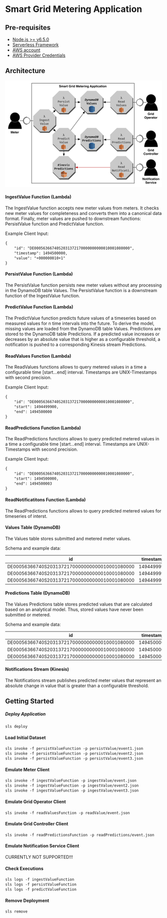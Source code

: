 # Smart Grid Metering Application

## Pre-requisites
+ [Node.js >= v6.5.0](https://nodejs.org/en/)
+ [Serverless Framework](https://serverless.com/)
+ [AWS account](https://aws.amazon.com/)
+ [AWS Provider Credentials](https://serverless.comaws )

## Architecture

![SMGA Architecture](./documentation/sgma-architecture.jpg)

#### IngestValue Function (Lambda)
The IngestValue function accepts new meter values from meters. It checks
 new meter values for completeness and converts them into a canonical
 data format. Finally, meter values are pushed to downstream functions:
 PersistValue function and PredictValue function.

Example Client Input:
```
{
    "id": "DE00056366740S2031372170000000000010001080000",
    "timestamp": 1494500000,
    "value": "+000000010+1"
}
```

#### PersistValue Function (Lambda)
The PersistValue function persists new meter values without any
processing in the DynamoDB table Values. The PersistValue function is a
downstream function of the IngestValue function.

#### PredictValue Function (Lambda)
The PredictValue function predicts future values of a timeseries based
on measured values for n time intervals into the future. To derive
the model, missing values are loaded from the DynamoDB table Values.
Predictions are stored to the DynamoDB table Predictions. If a predicted
value increases or decreases by an absolute value that is higher as a
configurable threshold, a notification is pushed to a corresponding
Kinesis stream Predictions.

#### ReadValues Function (Lambda)
The ReadValues functions allows to query metered values in a time a
configurable time [start...end] interval. Timestamps are UNIX-Timestamps
with second precision.

Example Client Input:
```
{
    "id": "DE00056366740S2031372170000000000010001080000",
    "start": 1494499900,
    "end": 1494500000
}
```

#### ReadPredictions Function (Lambda)
The ReadPredictions functions allows to query predicted metered values
in a time a configurable time [start...end] interval. Timestamps are
UNIX-Timestamps with second precision.

Example Client Input:
```
{
    "id": "DE00056366740S2031372170000000000010001080000",
    "start": 1494500000,
    "end": 1494500003
}
```

#### ReadNotificatitons Function (Lambda)
The ReadPredictions functions allows to query predicted metered values
for timeseries of interst.

#### Values Table (DynamoDB)

The Values table stores submitted and metered meter values.

Schema and example data:

| id                                            | timestamp  | value        |
| --------------------------------------------- |:----------:| ------------:|
| DE00056366740S2031372170000000000010001080000 | 1494499997 | +000000010+1 |
| DE00056366740S2031372170000000000010001080000 | 1494499998 | +000000040+1 |
| DE00056366740S2031372170000000000010001080000 | 1494499999 | +000000010+1 |


#### Predictions Table (DynamoDB)

The Values Predictions table stores predicted values that are calculated
based on an analytical model. Thus, stored values have never been
submitted or metered.

Schema and example data:

| id                                            | timestamp  | value        |
| --------------------------------------------- |:----------:| ------------:|
| DE00056366740S2031372170000000000010001080000 | 1494500001 | +000000010+1 |
| DE00056366740S2031372170000000000010001080000 | 1494500002 | +000000040+1 |
| DE00056366740S2031372170000000000010001080000 | 1494500003 | +000000010+1 |

#### Notifications Stream (Kinesis)
The Notifications stream publishes predicted meter values that represent
an absolute change in value that is greater than a configurable threshold.

## Getting Started

##### Deploy Application
```
sls deploy
```

#### Load Initial Dataset
```
sls invoke -f persistValueFunction -p persistValue/event1.json
sls invoke -f persistValueFunction -p persistValue/event2.json
sls invoke -f persistValueFunction -p persistValue/event3.json
```

#### Emulate Meter Client
```
sls invoke -f ingestValueFunction -p ingestValue/event.json
sls invoke -f ingestValueFunction -p ingestValue/event2.json
sls invoke -f ingestValueFunction -p ingestValue/event3.json
```

#### Emulate Grid Operator Client
```
sls invoke -f readValuesFunction -p readValue/event.json
```

#### Emulate Grid Controller Client
```
sls invoke -f readPredictionsFunction -p readPredictions/event.json
```

#### Emulate Notification Service Client
CURRENTLY NOT SUPPORTED!!!

#### Check Executions
```
sls logs -f ingestValueFunction
sls logs -f persistValueFunction
sls logs -f predictValueFunction
```

#### Remove Deployment
```
sls remove
```